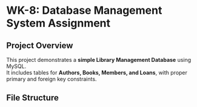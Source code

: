 # WK-8: Database Management System Assignment

## Project Overview
This project demonstrates a **simple Library Management Database** using MySQL.  
It includes tables for **Authors, Books, Members, and Loans**, with proper primary and foreign key constraints.

## File Structure
